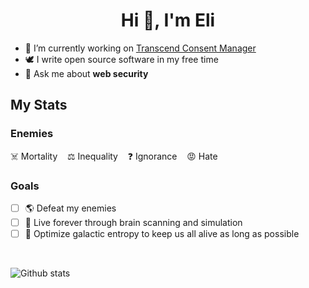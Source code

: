 <h1 align="center">Hi 👋, I'm Eli</h1>

- 🔭 I’m currently working on [Transcend Consent Manager](https://transcend.io/consent/)
- 🕊 I write open source software in my free time
- 💬 Ask me about **web security**

## My Stats

### Enemies

☠️&nbsp;Mortality&nbsp;&nbsp;&nbsp;&nbsp;⚖️&nbsp;Inequality&nbsp;&nbsp;&nbsp;&nbsp;❓&nbsp;Ignorance&nbsp;&nbsp;&nbsp;&nbsp;😡&nbsp;Hate

### Goals

- [ ] 🌎 Defeat my enemies
- [ ] 🧠 Live forever through brain scanning and simulation
- [ ] 🌌 Optimize galactic entropy to keep us all alive as long as possible

<br/>

![Github stats](https://github-readme-stats.vercel.app/api?username=eligrey&show_icons=true&locale=en)
